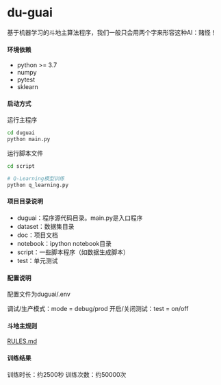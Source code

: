 # du-guai

基于机器学习的斗地主算法程序，我们一般只会用两个字来形容这种AI：赌怪！

#### 环境依赖

- python >= 3.7
- numpy
- pytest
- sklearn

#### 启动方式

运行主程序
```bash
cd duguai
python main.py
```

运行脚本文件
```bash
cd script

# Q-Learning模型训练
python q_learning.py
```

#### 项目目录说明

- duguai：程序源代码目录。main.py是入口程序
- dataset：数据集目录
- doc：项目文档
- notebook：ipython notebook目录
- script：一些脚本程序（如数据生成脚本）
- test：单元测试

#### 配置说明
配置文件为duguai/.env

调试/生产模式：mode = debug/prod
开启/关闭测试：test = on/off

#### 斗地主规则
[RULES.md](./RULES.md)

#### 训练结果
训练时长：约2500秒
训练次数：约50000次
